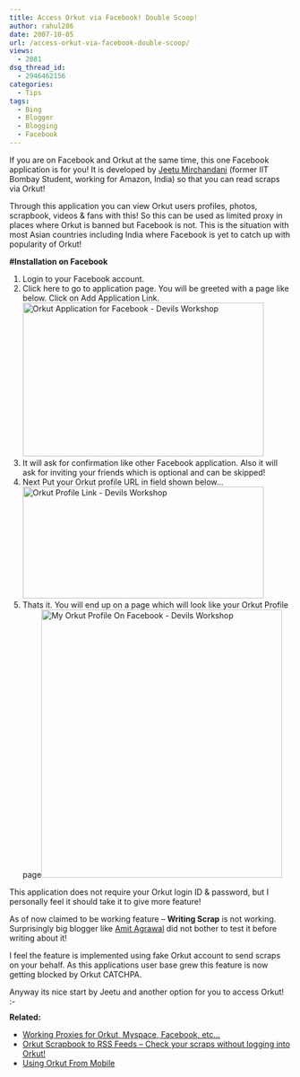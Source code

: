 ```yaml
---
title: Access Orkut via Facebook! Double Scoop!
author: rahul286
date: 2007-10-05
url: /access-orkut-via-facebook-double-scoop/
views:
  - 2081
dsq_thread_id:
  - 2946462156
categories:
  - Tips
tags:
  - Bing
  - Blogger
  - Blogging
  - Facebook
---
```

If you are on Facebook and Orkut at the same time, this one Facebook application is for you! It is developed by <a href="http://www.cse.iitb.ac.in/%7Ejeetu/" onclick="_gaq.push(['_trackEvent', 'outbound-article', 'http://www.cse.iitb.ac.in/%7Ejeetu/', 'Jeetu Mirchandani']);" >Jeetu Mirchandani</a> (former IIT Bombay Student, working for Amazon, India) so that you can read scraps via Orkut!

Through this application you can view Orkut users profiles, photos, scrapbook, videos & fans with this! So this can be used as limited proxy in places where Orkut is banned but Facebook is not. This is the situation with most Asian countries including India where Facebook is yet to catch up with popularity of Orkut!

**#Installation on Facebook**

  1. Login to your Facebook account.
  2. Click here to go to application page. You will be greeted with a page like below. Click on Add Application Link. <img class="wp-image-51262" src="http://cdn.devilsworkshop.org/files/2007/10/orkutapplicationforfacebook-devilsworkshop.jpg" alt="Orkut Application for Facebook - Devils Workshop" height="274" width="430" />
  3. It will ask for confirmation like other Facebook application. Also it will ask for inviting your friends which is optional and can be skipped!
  4. Next Put your Orkut profile URL in field shown below&#8230;<img src="http://cdn.devilsworkshop.org/files/2007/10/orkutprofilelink-devilsworkshop.gif" alt="Orkut Profile Link - Devils Workshop" height="199" width="430" />
  5. Thats it. You will end up on a page which will look like your Orkut Profile page<img src="http://cdn.devilsworkshop.org/files/2007/10/myorkutprofileonfacebook-devilsworkshop.jpg" alt="My Orkut Profile On Facebook - Devils Workshop" height="478" width="430" />

This application does not require your Orkut login ID & password, but I personally feel it should take it to give more feature!

As of now claimed to be working feature &#8211; **Writing Scrap** is not working. Surprisingly big blogger like <a href="http://labnol.blogspot.com/2007/10/access-orkut-from-facebook-leave-scraps.html" onclick="_gaq.push(['_trackEvent', 'outbound-article', 'http://labnol.blogspot.com/2007/10/access-orkut-from-facebook-leave-scraps.html', 'Amit Agrawal']);" target="_blank">Amit Agrawal</a> did not bother to test it before writing about it!

I feel the feature is implemented using fake Orkut account to send scraps on your behalf. As this applications user base grew this feature is now getting blocked by Orkut CATCHPA.

Anyway its nice start by Jeetu and another option for you to access Orkut! <img src="http://devilsworkshop.org/wp-includes/images/smilies/simple-smile.png" alt=":-)" class="wp-smiley" style="height: 1em; max-height: 1em;" />

**Related:**

  * [Working Proxies for Orkut, Myspace, Facebook, etc&#8230;][1]
  * [Orkut Scrapbook to RSS Feeds &#8211; Check your scraps without logging into Orkut!][2]
  * [Using Orkut From Mobile][3]

 [1]: http://devilsworkshop.org/2006/12/17/updated-working-proxyies-for-orkut-myspace-etc/
 [2]: http://devilsworkshop.org/2007/05/14/orkut-scrapbook-to-rss-feeds-now-check-your-scraps-without-logging-into-orkut/
 [3]: http://devilsworkshop.org/2006/11/11/using-orkut-from-mobile-devices/
